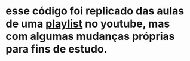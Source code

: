 # esse código foi replicado das aulas de uma [playlist](https://www.youtube.com/watch?v=AzKrK4XtTtM&list=PLAgbpJQADBGK0opZ8ZuDX3zDjQck_QKMy&index=) no youtube, mas com algumas mudanças próprias para fins de estudo.
